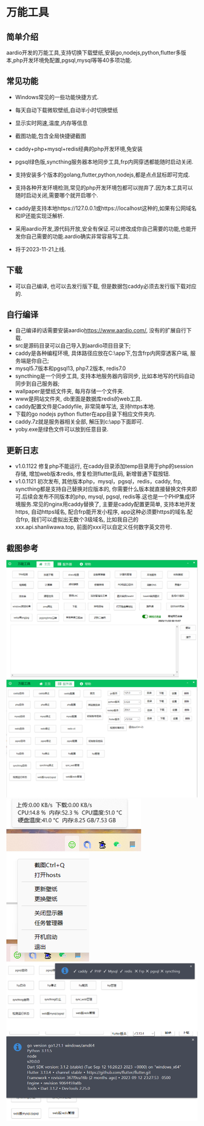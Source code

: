 # 万能工具

## 简单介绍

aardio开发的万能工具,支持切换下载壁纸,安装go,nodejs,python,flutter多版本,php开发环境免配置,pgsql,mysql等等40多项功能.

## 常见功能

- Windows常见的一些功能快捷方式.

- 每天自动下载微软壁纸,自动半小时切换壁纸

- 显示实时网速,温度,内存等信息

- 截图功能,包含全局快捷键截图

- caddy+php+mysql+redis经典的php开发环境,免安装

- pgsql绿色版,syncthing服务器本地同步工具,frp内网穿透都能随时启动关闭.

- 支持安装多个版本的golang,flutter,python,nodejs,都是点点鼠标即可完成.

- 支持各种开发环境检测,常见的php开发环境包都可以抛弃了.因为本工具可以随时启动关闭,需要哪个就开启哪个.

- caddy是支持本地https://127.0.0.1或https://localhost这种的,如果有公网域名和IP还能实现泛解析.

- 采用aardio开发,源代码开放,安全有保证.可以修改成你自己需要的功能,也能开发你自己需要的功能.aardio确实非常容易写工具.

- 将于2023-11-21上线.
## 下载
- 可以自己编译, 也可以去发行版下载, 但是数据包caddy必须去发行版下载对应的.
## 自行编译
- 自己编译的话需要安装aardio<https://www.aardio.com/>, 没有的扩展自行下载.
- src是源码目录可以自己导入到aardio项目目录下;
- caddy是各种编程环境, 具体路径应放在C:\app下,包含frp内网穿透客户端, 服务端是你自己;
- mysql5.7版本和pgsql13, php7.2版本, redis7.0
- syncthing是一个同步工具, 支持本地服务器内容同步, 比如本地写的代码自动同步到自己服务器;
- wallpaper是壁纸文件夹, 每月存储一个文件夹.
- www是网站文件夹, db里面是数据库redis的web工具.
- caddy配置文件是Caddyfile, 非常简单写法, 支持https本地.
- 下载的go nodejs python flutter在app目录下相应文件夹内.
- caddy.7z就是服务器相关全部, 解压到c:\app下面即可.
- yoby.exe是绿色文件可以放到任意目录.

## 更新日志
- v1.0.1122 修复php不能运行, 在caddy目录添加temp目录用于php的session存储, 增加web版本redis, 修复检测flutter乱码, 新增普通下载按钮.
- v1.0.1121 初次发布, 其他版本php，mysql，pgsql，redis，caddy, frp, syncthing都是支持自己替换对应版本的, 你需要什么版本就直接替换文件夹即可.后续会发布不同版本的php, mysql, pgsql, redis等.这也是一个PHP集成环境服务.常见的nginx用caddy替换了, 主要是caddy配置更简单, 支持本地开发https, 自动https域名, 配合frp能开发小程序, app这种必须要https的域名.配合frp, 我们可以虚拟出无数个3级域名, 比如我自己的 xxx.api.shanliwawa.top, 前面的xxx可以自定义任何数字英文符号.
## 截图参考
![alt 属性文本](1.png)
![alt 属性文本](2.png)
![alt 属性文本](3.png)
![alt 属性文本](4.png)
![alt 属性文本](5.png)
![alt 属性文本](6.png)